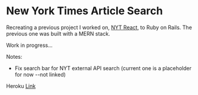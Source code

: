 # New York Times Article Search

Recreating a previous project I worked on, [NYT React](https://github.com/KanaeM/NYT-React), to Ruby on Rails. The previous one was built with a MERN stack. 

Work in progress...

Notes:
* Fix search bar for NYT external API search (current one is a placeholder for now --not linked)

Heroku [Link](https://secure-thicket-40318.herokuapp.com)


